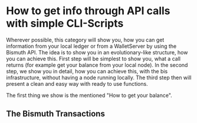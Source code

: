 # How to get info through API calls with simple CLI-Scripts

Wherever possible, this category will show you, how you can get information from your local ledger or from a WalletServer by using the Bismuth API. The idea is to show you in an evolutionary-like structure, how you can achieve this.
First step will be simplest to show you, what a call returns (for example get your balance from your local node). In the second step, we show you in detail, how you can achieve this, with the bis infrastructure, without having a node running locally. The third step then will present a clean and easy way with ready to use functions.

The first thing we show is the mentioned "How to get your balance".

## The Bismuth Transactions